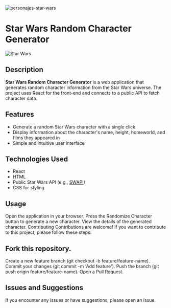 ![personajes-star-wars](https://github.com/user-attachments/assets/67c5aaf3-cecd-49c2-9003-465086962072)

# Star Wars Random Character Generator

![Star Wars](https://upload.wikimedia.org/wikipedia/commons/6/6c/Star_Wars_Logo.svg)

## Description

**Star Wars Random Character Generator** is a web application that generates random character information from the Star Wars universe. The project uses React for the front-end and connects to a public API to fetch character data.

## Features

- Generate a random Star Wars character with a single click
- Display information about the character's name, height, homeworld, and films they appeared in
- Simple and intuitive user interface

## Technologies Used

- React
- HTML
- Public Star Wars API (e.g., [SWAPI](https://swapi.dev/))
- CSS for styling

##  Usage
Open the application in your browser.
Press the Randomize Character button to generate a new character.
View the details of the generated character.
Contributing
Contributions are welcome! If you want to contribute to this project, please follow these steps:

## Fork this repository.
Create a new feature branch (git checkout -b feature/feature-name).
Commit your changes (git commit -m 'Add feature').
Push the branch (git push origin feature/feature-name).
Open a Pull Request.

## Issues and Suggestions
If you encounter any issues or have suggestions, please open an issue.
